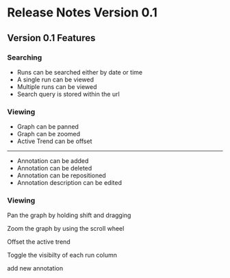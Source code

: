 # Release Notes Version 0.1

## Version 0.1 Features

### Searching

- Runs can be searched either by date or time
- A single run can be viewed
- Multiple runs can be viewed
- Search query is stored within the url
 
### Viewing

- Graph can be panned
- Graph can be zoomed
- Active Trend can be offset

---

- Annotation can be added
- Annotation can be deleted
- Annotation can be repositioned
- Annotation description can be edited


 
 
### Viewing

Pan the graph by holding shift and dragging 

Zoom the graph by using the scroll wheel

Offset the active trend

Toggle the visibilty of each run column

add new annotation

